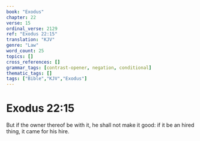 ```yaml
---
book: "Exodus"
chapter: 22
verse: 15
ordinal_verse: 2129
ref: "Exodus 22:15"
translation: "KJV"
genre: "Law"
word_count: 25
topics: []
cross_references: []
grammar_tags: [contrast-opener, negation, conditional]
thematic_tags: []
tags: ["Bible","KJV","Exodus"]
---
```


# Exodus 22:15

But if the owner thereof be with it, he shall not make it good: if it be an hired thing, it came for his hire.
